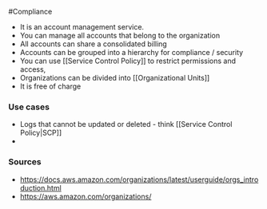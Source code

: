#Compliance

* It is an account management service. 
* You can manage all accounts that belong to the organization
* All accounts can share a consolidated billing
* Accounts can be grouped into a hierarchy for compliance / security
* You can use [[Service Control Policy]] to restrict permissions and access,
* Organizations can be divided into [[Organizational Units]]
* It is free of charge

### Use cases
* Logs that cannot be updated or deleted - think [[Service Control Policy|SCP]]
* 
### Sources
* https://docs.aws.amazon.com/organizations/latest/userguide/orgs_introduction.html
* https://aws.amazon.com/organizations/

